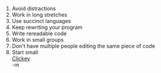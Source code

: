 1) Avoid distractions <br/>
2) Work in long stretches <br/>
3) Use succinct languages <br/>
4) Keep rewriting your program <br/>
5) Write rereadable code <br/>
6) Work in small groups <br/>
7) Don't have multiple people editing the same piece of code <br/>
8) Start small <br/>
<a href="http://www.paulgraham.com/head.html">Clickey</a><br/>
-m